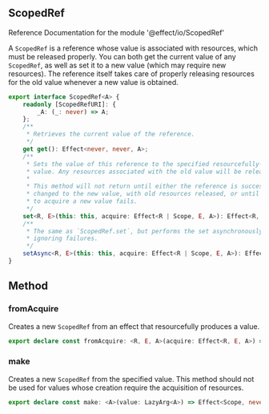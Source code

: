 ## ScopedRef

Reference Documentation for the module '@effect/io/ScopedRef'

A `ScopedRef` is a reference whose value is associated with resources,
which must be released properly. You can both get the current value of any
`ScopedRef`, as well as set it to a new value (which may require new
resources). The reference itself takes care of properly releasing resources
for the old value whenever a new value is obtained.

```ts
export interface ScopedRef<A> {
    readonly [ScopedRefURI]: {
        _A: (_: never) => A;
    };
    /**
     * Retrieves the current value of the reference.
     */
    get get(): Effect<never, never, A>;
    /**
     * Sets the value of this reference to the specified resourcefully-created
     * value. Any resources associated with the old value will be released.
     *
     * This method will not return until either the reference is successfully
     * changed to the new value, with old resources released, or until the attempt
     * to acquire a new value fails.
     */
    set<R, E>(this: this, acquire: Effect<R | Scope, E, A>): Effect<R, E, void>;
    /**
     * The same as `ScopedRef.set`, but performs the set asynchronously,
     * ignoring failures.
     */
    setAsync<R, E>(this: this, acquire: Effect<R | Scope, E, A>): Effect<R, E, void>;
}
```

## Method

### fromAcquire

Creates a new `ScopedRef` from an effect that resourcefully produces a
value.

```ts
export declare const fromAcquire: <R, E, A>(acquire: Effect<R, E, A>) => Effect<Scope | R, E, ScopedRef<A>>;
```

### make

Creates a new `ScopedRef` from the specified value. This method should
not be used for values whose creation require the acquisition of resources.

```ts
export declare const make: <A>(value: LazyArg<A>) => Effect<Scope, never, ScopedRef<A>>;
```

